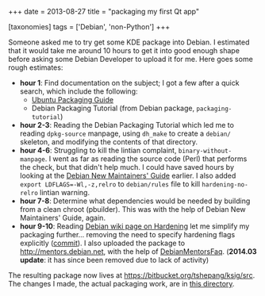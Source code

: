 +++
date = 2013-08-27
title = "packaging my first Qt app"

[taxonomies]
tags = ['Debian', 'non-Python']
+++

Someone asked me to try get some KDE package into Debian. I estimated
that it would take me around 10 hours to get it into good enough shape
before asking some Debian Developer to upload it for me. Here goes some
rough estimates:

-   **hour 1**: Find documentation on the subject; I got a few after a
    quick search, which include the following:
    -   [Ubuntu Packaging Guide]
    -   Debian Packaging Tutorial (from Debian package,
        `packaging-tutorial`)
-   **hour 2-3**: Reading the Debian Packaging Tutorial which led me to
    reading `dpkg-source` manpage, using `dh_make` to create a `debian/`
    skeleton, and modifying the contents of that directory.
-   **hour 4-6**: Struggling to kill the lintian complaint,
    `binary-without-manpage`. I went as far as reading the source code
    (Perl) that performs the check, but that didn't help much. I could
    have saved hours by looking at the [Debian New Maintainers' Guide]
    earlier. I also added `export LDFLAGS=-Wl,-z,relro` to
    `debian/rules` file to kill `hardening-no-relro` lintian warning.
-   **hour 7-8**: Determine what dependencies would be needed by
    building from a clean chroot (pbuilder). This was with the help of
    Debian New Maintainers' Guide, again.
-   **hour 9-10**: Reading [Debian wiki page on Hardening] let me
    simplify my packaging further... removing the need to specify
    hardening flags explicitly ([commit]). I also uploaded the package
    to <http://mentors.debian.net>, with the help of [DebianMentorsFaq].
    (**2014.03 update**: it has since been removed due to lack of
    activity)

The resulting package now lives at
<https://bitbucket.org/tshepang/ksig/src>. The changes I made, the
actual packaging work, are in [this directory].

  [Ubuntu Packaging Guide]: http://developer.ubuntu.com/packaging/html
  [Debian New Maintainers' Guide]: http://www.debian.org/doc/manuals/maint-guide
  [Debian wiki page on Hardening]: https://wiki.debian.org/Hardening
  [commit]: https://bitbucket.org/tshepang/ksig/commits/f4c7b60157b79847f918e3d8b24a74e6c5bec929
  [DebianMentorsFaq]: https://wiki.debian.org/DebianMentorsFaq
  [this directory]: https://bitbucket.org/tshepang/ksig/src/f4c7b60157b79847f918e3d8b24a74e6c5bec929/debian
